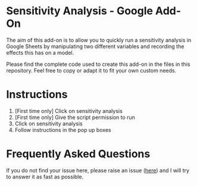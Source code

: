 # Sensitivity Analysis - Google Add-On

The aim of this add-on is to allow you to quickly run a sensitivity analysis in Google Sheets by manipulating two different variables and recording the effects this has on a model. 

Please find the complete code used to create this add-on in the files in this repository. Feel free to copy or adapt it to fit your own custom needs. 


# Instructions
   1. [First time only] Click on sensitivity analysis
   2. [First time only] Give the script permission to run
   3. Click on sensitivity analysis
   4. Follow instructions in the pop up boxes

# Frequently Asked Questions 

If you do not find your issue here, please raise an issue ([here](https://github.com/NikRpk/gas-sensitivity-analysis/issues)) and I will try to answer it as fast as possible. 




